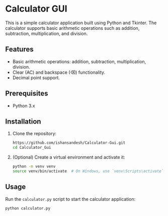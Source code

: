 # Calculator GUI

This is a simple calculator application built using Python and Tkinter. The calculator supports basic arithmetic operations such as addition, subtraction, multiplication, and division.

## Features

- Basic arithmetic operations: addition, subtraction, multiplication, division.
- Clear (AC) and backspace (⌫) functionality.
- Decimal point support.

## Prerequisites

- Python 3.x

## Installation

1. Clone the repository:

    ```bash
    https://github.com/ishansandesh/Calculator-Gui.git
    cd Calculator_Gui
    ```

2. (Optional) Create a virtual environment and activate it:

    ```bash
    python -m venv venv
    source venv/bin/activate  # On Windows, use `venv\Scripts\activate`
    ```

## Usage

Run the `calculator.py` script to start the calculator application:

```bash
python calculator.py

